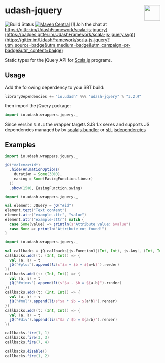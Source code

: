 # udash-jquery [<img align="right" height="50px" src="https://avsystem.github.io/Anjay-doc/_images/avsystem_logo.png">](http://www.avsystem.com/)
![Build Status](https://github.com/UdashFramework/scala-js-jquery.svg/workflows/CI/badge.svg?branch=master&event=push)
[![Maven Central](https://maven-badges.herokuapp.com/maven-central/io.udash/udash-jquery_sjs1_2.13/badge.svg)](https://maven-badges.herokuapp.com/maven-central/io.udash/udash-jquery_sjs1_2.13)
[![Join the chat at https://gitter.im/UdashFramework/scala-js-jquery](https://badges.gitter.im/UdashFramework/scala-js-jquery.svg)](https://gitter.im/UdashFramework/scala-js-jquery?utm_source=badge&utm_medium=badge&utm_campaign=pr-badge&utm_content=badge)

Static types for the jQuery API for [Scala.js](http://www.scala-js.org/) programs. 

## Usage

Add the following dependency to your SBT build:

```scala
libraryDependencies += "io.udash" %%% "udash-jquery" % "3.2.0"
```

then import the jQuery package: 

```scala
import io.udash.wrappers.jquery._
```

Since version `3.0.4` the wrapper targets SJS 1.x series and supports JS dependencies managed by
by [scalajs-bundler](https://github.com/scalacenter/scalajs-bundler) or [sbt-jsdependencies
](https://github.com/scala-js/jsdependencies)
 

## Examples

```scala
import io.udash.wrappers.jquery._

jQ("#elementId")
  .hide(AnimationOptions(
    duration = Some(3000),
    easing = Some(EasingFunction.linear)
  ))
  .show(1500, EasingFunction.swing)
```

```scala
import io.udash.wrappers.jquery._

val element: JQuery = jQ("#id")
element.text("Text content")
element.attr("example-attr", "value")
element.attr("example-attr") match {
  case Some(value) => println(s"Attribute value: $value")
  case None => println("Attribute not found!")
}
```

```scala
import io.udash.wrappers.jquery._

val callbacks = jQ.callbacks[js.Function1[(Int, Int), js.Any], (Int, Int)]()
callbacks.add((t: (Int, Int)) => {
  val (a, b) = t
  jQ("#plus").append(li(s"$a + $b = ${a+b}").render)
})
callbacks.add((t: (Int, Int)) => {
  val (a, b) = t
  jQ("#minus").append(li(s"$a - $b = ${a-b}").render)
})
callbacks.add((t: (Int, Int)) => {
  val (a, b) = t
  jQ("#mul").append(li(s"$a * $b = ${a*b}").render)
})
callbacks.add((t: (Int, Int)) => {
  val (a, b) = t
  jQ("#div").append(li(s"$a / $b = ${a/b}").render)
})

callbacks.fire(1, 1)
callbacks.fire(3, 3)
callbacks.fire(7, 4)

callbacks.disable()
callbacks.fire(1, 2)
```

